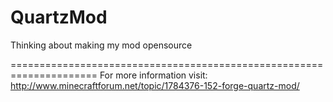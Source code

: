 QuartzMod
=========

Thinking about making my mod opensource

=====================================================================
For more information visit:
http://www.minecraftforum.net/topic/1784376-152-forge-quartz-mod/
